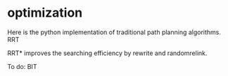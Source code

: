 # optimization
Here is the python implementation of traditional path planning algorithms.
RRT

RRT* improves the searching efficiency by rewrite and randomrelink.

To do:
BIT
